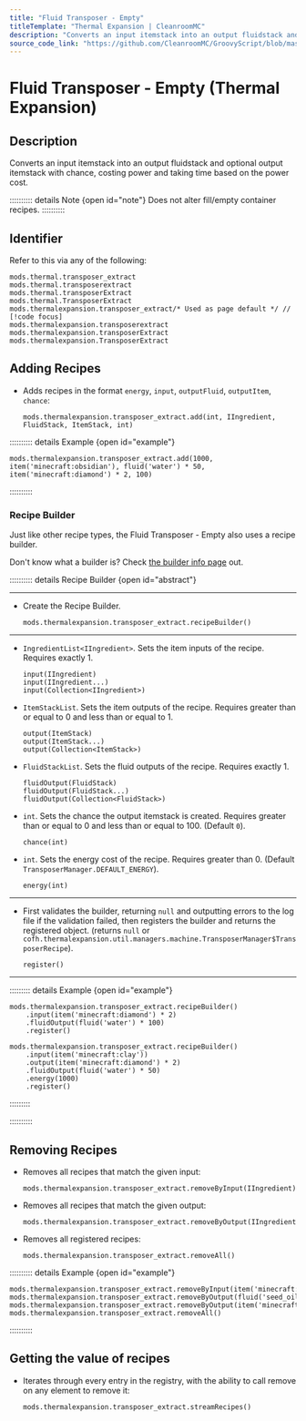 ```yaml
---
title: "Fluid Transposer - Empty"
titleTemplate: "Thermal Expansion | CleanroomMC"
description: "Converts an input itemstack into an output fluidstack and optional output itemstack with chance, costing power and taking time based on the power cost."
source_code_link: "https://github.com/CleanroomMC/GroovyScript/blob/master/src/main/java/com/cleanroommc/groovyscript/compat/mods/thermalexpansion/machine/TransposerExtract.java"
---
```


# Fluid Transposer - Empty (Thermal Expansion)

## Description

Converts an input itemstack into an output fluidstack and optional output itemstack with chance, costing power and taking time based on the power cost.

:::::::::: details Note {open id="note"}
Does not alter fill/empty container recipes.
::::::::::

## Identifier

Refer to this via any of the following:

```groovy:no-line-numbers {5}
mods.thermal.transposer_extract
mods.thermal.transposerextract
mods.thermal.transposerExtract
mods.thermal.TransposerExtract
mods.thermalexpansion.transposer_extract/* Used as page default */ // [!code focus]
mods.thermalexpansion.transposerextract
mods.thermalexpansion.transposerExtract
mods.thermalexpansion.TransposerExtract
```


## Adding Recipes

- Adds recipes in the format `energy`, `input`, `outputFluid`, `outputItem`, `chance`:

    ```groovy:no-line-numbers
    mods.thermalexpansion.transposer_extract.add(int, IIngredient, FluidStack, ItemStack, int)
    ```

:::::::::: details Example {open id="example"}
```groovy:no-line-numbers
mods.thermalexpansion.transposer_extract.add(1000, item('minecraft:obsidian'), fluid('water') * 50, item('minecraft:diamond') * 2, 100)
```

::::::::::

### Recipe Builder

Just like other recipe types, the Fluid Transposer - Empty also uses a recipe builder.

Don't know what a builder is? Check [the builder info page](../../getting_started/builder.md) out.

:::::::::: details Recipe Builder {open id="abstract"}

---

- Create the Recipe Builder.

    ```groovy:no-line-numbers
    mods.thermalexpansion.transposer_extract.recipeBuilder()
    ```

---

- `IngredientList<IIngredient>`. Sets the item inputs of the recipe. Requires exactly 1.

    ```groovy:no-line-numbers
    input(IIngredient)
    input(IIngredient...)
    input(Collection<IIngredient>)
    ```

- `ItemStackList`. Sets the item outputs of the recipe. Requires greater than or equal to 0 and less than or equal to 1.

    ```groovy:no-line-numbers
    output(ItemStack)
    output(ItemStack...)
    output(Collection<ItemStack>)
    ```

- `FluidStackList`. Sets the fluid outputs of the recipe. Requires exactly 1.

    ```groovy:no-line-numbers
    fluidOutput(FluidStack)
    fluidOutput(FluidStack...)
    fluidOutput(Collection<FluidStack>)
    ```

- `int`. Sets the chance the output itemstack is created. Requires greater than or equal to 0 and less than or equal to 100. (Default `0`).

    ```groovy:no-line-numbers
    chance(int)
    ```

- `int`. Sets the energy cost of the recipe. Requires greater than 0. (Default `TransposerManager.DEFAULT_ENERGY`).

    ```groovy:no-line-numbers
    energy(int)
    ```

---

- First validates the builder, returning `null` and outputting errors to the log file if the validation failed, then registers the builder and returns the registered object. (returns `null` or `cofh.thermalexpansion.util.managers.machine.TransposerManager$TransposerRecipe`).

    ```groovy:no-line-numbers
    register()
    ```

---

::::::::: details Example {open id="example"}
```groovy:no-line-numbers
mods.thermalexpansion.transposer_extract.recipeBuilder()
    .input(item('minecraft:diamond') * 2)
    .fluidOutput(fluid('water') * 100)
    .register()

mods.thermalexpansion.transposer_extract.recipeBuilder()
    .input(item('minecraft:clay'))
    .output(item('minecraft:diamond') * 2)
    .fluidOutput(fluid('water') * 50)
    .energy(1000)
    .register()
```

:::::::::

::::::::::

## Removing Recipes

- Removes all recipes that match the given input:

    ```groovy:no-line-numbers
    mods.thermalexpansion.transposer_extract.removeByInput(IIngredient)
    ```

- Removes all recipes that match the given output:

    ```groovy:no-line-numbers
    mods.thermalexpansion.transposer_extract.removeByOutput(IIngredient)
    ```

- Removes all registered recipes:

    ```groovy:no-line-numbers
    mods.thermalexpansion.transposer_extract.removeAll()
    ```

:::::::::: details Example {open id="example"}
```groovy:no-line-numbers
mods.thermalexpansion.transposer_extract.removeByInput(item('minecraft:sponge:1'))
mods.thermalexpansion.transposer_extract.removeByOutput(fluid('seed_oil'))
mods.thermalexpansion.transposer_extract.removeByOutput(item('minecraft:bowl'))
mods.thermalexpansion.transposer_extract.removeAll()
```

::::::::::

## Getting the value of recipes

- Iterates through every entry in the registry, with the ability to call remove on any element to remove it:

    ```groovy:no-line-numbers
    mods.thermalexpansion.transposer_extract.streamRecipes()
    ```
